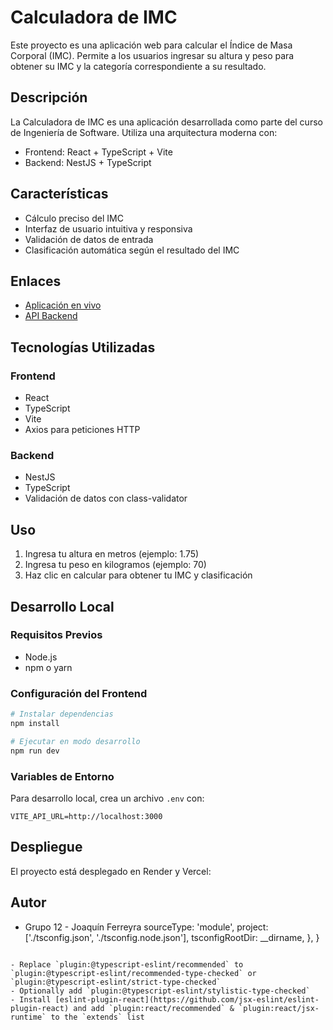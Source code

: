 # Calculadora de IMC

Este proyecto es una aplicación web para calcular el Índice de Masa Corporal (IMC). Permite a los usuarios ingresar su altura y peso para obtener su IMC y la categoría correspondiente a su resultado.

## Descripción

La Calculadora de IMC es una aplicación desarrollada como parte del curso de Ingeniería de Software. Utiliza una arquitectura moderna con:

- Frontend: React + TypeScript + Vite
- Backend: NestJS + TypeScript

## Características

- Cálculo preciso del IMC
- Interfaz de usuario intuitiva y responsiva
- Validación de datos de entrada
- Clasificación automática según el resultado del IMC

## Enlaces

- [Aplicación en vivo](https://2025-proyecto1-front-imc-sepia.vercel.app/)
- [API Backend](https://github.com/Joaco919/2025_proyecto1_back_imc)

## Tecnologías Utilizadas

### Frontend
- React
- TypeScript
- Vite
- Axios para peticiones HTTP

### Backend
- NestJS
- TypeScript
- Validación de datos con class-validator

## Uso

1. Ingresa tu altura en metros (ejemplo: 1.75)
2. Ingresa tu peso en kilogramos (ejemplo: 70)
3. Haz clic en calcular para obtener tu IMC y clasificación

## Desarrollo Local

### Requisitos Previos
- Node.js
- npm o yarn

### Configuración del Frontend
```bash
# Instalar dependencias
npm install

# Ejecutar en modo desarrollo
npm run dev
```

### Variables de Entorno
Para desarrollo local, crea un archivo `.env` con:
```
VITE_API_URL=http://localhost:3000
```

## Despliegue
El proyecto está desplegado en Render y Vercel:

## Autor
- Grupo 12 - Joaquín Ferreyra
    sourceType: 'module',
    project: ['./tsconfig.json', './tsconfig.node.json'],
    tsconfigRootDir: __dirname,
  },
}
```

- Replace `plugin:@typescript-eslint/recommended` to `plugin:@typescript-eslint/recommended-type-checked` or `plugin:@typescript-eslint/strict-type-checked`
- Optionally add `plugin:@typescript-eslint/stylistic-type-checked`
- Install [eslint-plugin-react](https://github.com/jsx-eslint/eslint-plugin-react) and add `plugin:react/recommended` & `plugin:react/jsx-runtime` to the `extends` list
